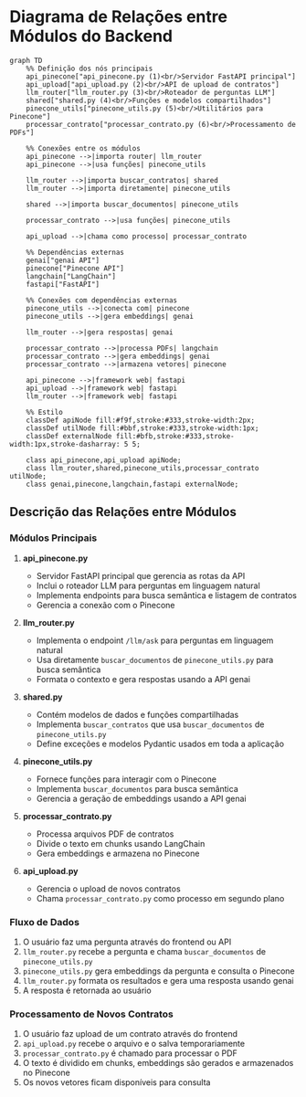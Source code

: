 # Diagrama de Relações entre Módulos do Backend

```mermaid
graph TD
    %% Definição dos nós principais
    api_pinecone["api_pinecone.py (1)<br/>Servidor FastAPI principal"]
    api_upload["api_upload.py (2)<br/>API de upload de contratos"]
    llm_router["llm_router.py (3)<br/>Roteador de perguntas LLM"]
    shared["shared.py (4)<br/>Funções e modelos compartilhados"]
    pinecone_utils["pinecone_utils.py (5)<br/>Utilitários para Pinecone"]
    processar_contrato["processar_contrato.py (6)<br/>Processamento de PDFs"]
    
    %% Conexões entre os módulos
    api_pinecone -->|importa router| llm_router
    api_pinecone -->|usa funções| pinecone_utils
    
    llm_router -->|importa buscar_contratos| shared
    llm_router -->|importa diretamente| pinecone_utils
    
    shared -->|importa buscar_documentos| pinecone_utils
    
    processar_contrato -->|usa funções| pinecone_utils
    
    api_upload -->|chama como processo| processar_contrato
    
    %% Dependências externas
    genai["genai API"]
    pinecone["Pinecone API"]
    langchain["LangChain"]
    fastapi["FastAPI"]
    
    %% Conexões com dependências externas
    pinecone_utils -->|conecta com| pinecone
    pinecone_utils -->|gera embeddings| genai
    
    llm_router -->|gera respostas| genai
    
    processar_contrato -->|processa PDFs| langchain
    processar_contrato -->|gera embeddings| genai
    processar_contrato -->|armazena vetores| pinecone
    
    api_pinecone -->|framework web| fastapi
    api_upload -->|framework web| fastapi
    llm_router -->|framework web| fastapi
    
    %% Estilo
    classDef apiNode fill:#f9f,stroke:#333,stroke-width:2px;
    classDef utilNode fill:#bbf,stroke:#333,stroke-width:1px;
    classDef externalNode fill:#bfb,stroke:#333,stroke-width:1px,stroke-dasharray: 5 5;
    
    class api_pinecone,api_upload apiNode;
    class llm_router,shared,pinecone_utils,processar_contrato utilNode;
    class genai,pinecone,langchain,fastapi externalNode;
```

## Descrição das Relações entre Módulos

### Módulos Principais

1. **api_pinecone.py**
   - Servidor FastAPI principal que gerencia as rotas da API
   - Inclui o roteador LLM para perguntas em linguagem natural
   - Implementa endpoints para busca semântica e listagem de contratos
   - Gerencia a conexão com o Pinecone

2. **llm_router.py**
   - Implementa o endpoint `/llm/ask` para perguntas em linguagem natural
   - Usa diretamente `buscar_documentos` de `pinecone_utils.py` para busca semântica
   - Formata o contexto e gera respostas usando a API genai

3. **shared.py**
   - Contém modelos de dados e funções compartilhadas
   - Implementa `buscar_contratos` que usa `buscar_documentos` de `pinecone_utils.py`
   - Define exceções e modelos Pydantic usados em toda a aplicação

4. **pinecone_utils.py**
   - Fornece funções para interagir com o Pinecone
   - Implementa `buscar_documentos` para busca semântica
   - Gerencia a geração de embeddings usando a API genai

5. **processar_contrato.py**
   - Processa arquivos PDF de contratos
   - Divide o texto em chunks usando LangChain
   - Gera embeddings e armazena no Pinecone

6. **api_upload.py**
   - Gerencia o upload de novos contratos
   - Chama `processar_contrato.py` como processo em segundo plano

### Fluxo de Dados

1. O usuário faz uma pergunta através do frontend ou API
2. `llm_router.py` recebe a pergunta e chama `buscar_documentos` de `pinecone_utils.py`
3. `pinecone_utils.py` gera embeddings da pergunta e consulta o Pinecone
4. `llm_router.py` formata os resultados e gera uma resposta usando genai
5. A resposta é retornada ao usuário

### Processamento de Novos Contratos

1. O usuário faz upload de um contrato através do frontend
2. `api_upload.py` recebe o arquivo e o salva temporariamente
3. `processar_contrato.py` é chamado para processar o PDF
4. O texto é dividido em chunks, embeddings são gerados e armazenados no Pinecone
5. Os novos vetores ficam disponíveis para consulta
